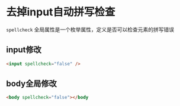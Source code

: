 # 去掉input自动拼写检查

`spellcheck` 全局属性是一个枚举属性，定义是否可以检查元素的拼写错误

## input修改
```html
<input spellcheck="false" />
```

## body全局修改
```html
<body spellcheck="false"></body
```
